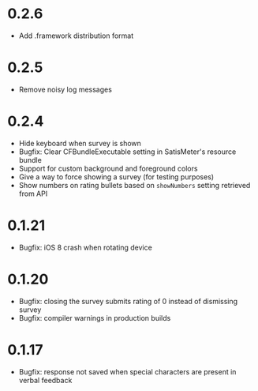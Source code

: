 # 0.2.6
- Add .framework distribution format

# 0.2.5
- Remove noisy log messages

# 0.2.4
- Hide keyboard when survey is shown
- Bugfix: Clear CFBundleExecutable setting in SatisMeter's resource bundle
- Support for custom background and foreground colors
- Give a way to force showing a survey (for testing purposes)
- Show numbers on rating bullets based on `showNumbers` setting retrieved from API

# 0.1.21
- Bugfix: iOS 8 crash when rotating device

# 0.1.20

- Bugfix: closing the survey submits rating of 0 instead of dismissing survey
- Bugfix: compiler warnings in production builds

# 0.1.17

- Bugfix: response not saved when special characters are present in verbal feedback
